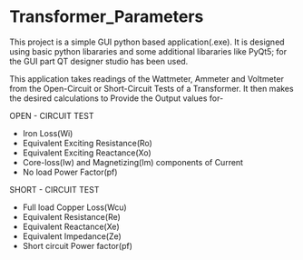 # Transformer_Parameters
This project is a simple GUI python based application(.exe). It is designed using basic python libararies and some additional libararies like PyQt5; for the GUI part QT designer studio has been used.

This application takes readings of the Wattmeter, Ammeter and Voltmeter from the Open-Circuit or Short-Circuit Tests of a Transformer. It then makes the desired calculations to Provide the Output values for-

OPEN - CIRCUIT TEST                                                                                 
* Iron Loss(Wi)                                                                                      
* Equivalent Exciting Resistance(Ro)                                                                 
* Equivalent Exciting Reactance(Xo)                                                                  
* Core-loss(Iw) and Magnetizing(Im) components of Current                                            
* No load Power Factor(pf)                                                                           
 
 SHORT - CIRCUIT TEST
* Full load Copper Loss(Wcu)
* Equivalent Resistance(Re)
* Equivalent  Reactance(Xe)
* Equivalent Impedance(Ze)
* Short circuit Power factor(pf)

